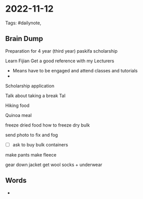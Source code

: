 # 2022-11-12
Tags: #dailynote,
## Brain Dump


Preparation for 4 year (third year) paskifa scholarship

Learn Fijian
Get a good reference with my Lecturers
- Means have to be engaged and attend classes and tutorials
- 



Scholarship application


Talk about taking a break
Tal




Hiking food

Quinoa meal


freeze dried food
how to freeze dry
bulk 


send photo to fix and fog
- [ ] ask to buy bulk containers 


make pants
make fleece

gear down jacket
get wool socks + underwear



## Words
- 


